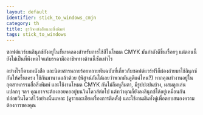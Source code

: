 ```yaml
---
layout: default
identifier: stick_to_windows_cmjn
category: th
title: ธุรกิจหนังสือและสิ่งพิมพ์
tags: stick_to_windows
---
```


ซอฟต์แวร์บนลินุกซ์ยังอยู่ในขั้นทดลองสำหรับการใช้สีในโหมด CMYK มันกำลังดีขึ้นเรื่อยๆ แต่ตอนนี้ยังไม่เป็นที่พึงพอใจแก่บรรดามืออาชิพทางด้านนี้ซักเท่าไร

อย่างไรก็ตามหนังสือ และนิตยสารหลายร้อยหลายพันฉบับที่เกี่ยวกับซอฟต์แวร์ฟรีก็ผ่องถ่ายมาใช้ลินุกซ์กันให้ครื้นเครง ใช้กันมานานแล้วด้วย (พิสูจน์กันได้เลยว่าพวกมันดูดีแค่ไหน?) หากคุณทำงานอยู่ในอุตสาหกรรมสื่อสิ่งพิมพ์ และใช้งานโหมด CMYK กันไม่ลืมหูลืมตา, มีรูปปะปนบ้าง, ผสมลูกเล่นแปลกๆ ฯลฯ คุณอาจจะต้องลอยคออยู่บนวินโดวส์ต่อไป แต่ทว่าคุณก็ยังลงลินุกซ์ได้อยู่เหมือนกัน ปล่อยวินโดวส์ไว้อย่างนั้นแหละ (ดูรายละเอียดเรื่องการติดตั้ง) และใช้งานมันทั้งคู่เพื่อตอบสนองความต้องการของคุณ

